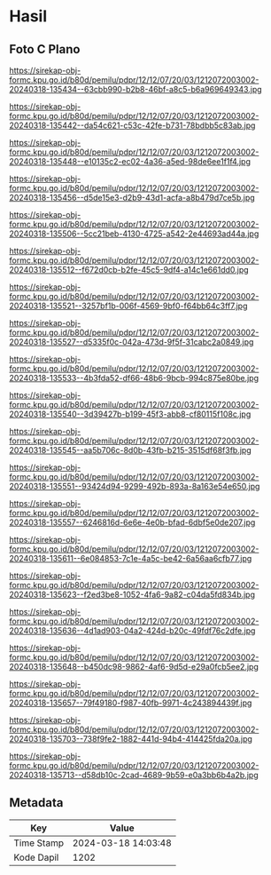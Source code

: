 # Hasil

## Foto C Plano

https://sirekap-obj-formc.kpu.go.id/b80d/pemilu/pdpr/12/12/07/20/03/1212072003002-20240318-135434--63cbb990-b2b8-46bf-a8c5-b6a969649343.jpg

https://sirekap-obj-formc.kpu.go.id/b80d/pemilu/pdpr/12/12/07/20/03/1212072003002-20240318-135442--da54c621-c53c-42fe-b731-78bdbb5c83ab.jpg

https://sirekap-obj-formc.kpu.go.id/b80d/pemilu/pdpr/12/12/07/20/03/1212072003002-20240318-135448--e10135c2-ec02-4a36-a5ed-98de6ee1f1f4.jpg

https://sirekap-obj-formc.kpu.go.id/b80d/pemilu/pdpr/12/12/07/20/03/1212072003002-20240318-135456--d5de15e3-d2b9-43d1-acfa-a8b479d7ce5b.jpg

https://sirekap-obj-formc.kpu.go.id/b80d/pemilu/pdpr/12/12/07/20/03/1212072003002-20240318-135506--5cc21beb-4130-4725-a542-2e44693ad44a.jpg

https://sirekap-obj-formc.kpu.go.id/b80d/pemilu/pdpr/12/12/07/20/03/1212072003002-20240318-135512--f672d0cb-b2fe-45c5-9df4-a14c1e661dd0.jpg

https://sirekap-obj-formc.kpu.go.id/b80d/pemilu/pdpr/12/12/07/20/03/1212072003002-20240318-135521--3257bf1b-006f-4569-9bf0-f64bb64c3ff7.jpg

https://sirekap-obj-formc.kpu.go.id/b80d/pemilu/pdpr/12/12/07/20/03/1212072003002-20240318-135527--d5335f0c-042a-473d-9f5f-31cabc2a0849.jpg

https://sirekap-obj-formc.kpu.go.id/b80d/pemilu/pdpr/12/12/07/20/03/1212072003002-20240318-135533--4b3fda52-df66-48b6-9bcb-994c875e80be.jpg

https://sirekap-obj-formc.kpu.go.id/b80d/pemilu/pdpr/12/12/07/20/03/1212072003002-20240318-135540--3d39427b-b199-45f3-abb8-cf80115f108c.jpg

https://sirekap-obj-formc.kpu.go.id/b80d/pemilu/pdpr/12/12/07/20/03/1212072003002-20240318-135545--aa5b706c-8d0b-43fb-b215-3515df68f3fb.jpg

https://sirekap-obj-formc.kpu.go.id/b80d/pemilu/pdpr/12/12/07/20/03/1212072003002-20240318-135551--93424d94-9299-492b-893a-8a163e54e650.jpg

https://sirekap-obj-formc.kpu.go.id/b80d/pemilu/pdpr/12/12/07/20/03/1212072003002-20240318-135557--6246816d-6e6e-4e0b-bfad-6dbf5e0de207.jpg

https://sirekap-obj-formc.kpu.go.id/b80d/pemilu/pdpr/12/12/07/20/03/1212072003002-20240318-135611--6e084853-7c1e-4a5c-be42-6a56aa6cfb77.jpg

https://sirekap-obj-formc.kpu.go.id/b80d/pemilu/pdpr/12/12/07/20/03/1212072003002-20240318-135623--f2ed3be8-1052-4fa6-9a82-c04da5fd834b.jpg

https://sirekap-obj-formc.kpu.go.id/b80d/pemilu/pdpr/12/12/07/20/03/1212072003002-20240318-135636--4d1ad903-04a2-424d-b20c-49fdf76c2dfe.jpg

https://sirekap-obj-formc.kpu.go.id/b80d/pemilu/pdpr/12/12/07/20/03/1212072003002-20240318-135648--b450dc98-9862-4af6-9d5d-e29a0fcb5ee2.jpg

https://sirekap-obj-formc.kpu.go.id/b80d/pemilu/pdpr/12/12/07/20/03/1212072003002-20240318-135657--79f49180-f987-40fb-9971-4c243894439f.jpg

https://sirekap-obj-formc.kpu.go.id/b80d/pemilu/pdpr/12/12/07/20/03/1212072003002-20240318-135703--738f9fe2-1882-441d-94b4-414425fda20a.jpg

https://sirekap-obj-formc.kpu.go.id/b80d/pemilu/pdpr/12/12/07/20/03/1212072003002-20240318-135713--d58db10c-2cad-4689-9b59-e0a3bb6b4a2b.jpg


## Metadata

| Key        | Value               |
| ---------- | ------------------- |
| Time Stamp | 2024-03-18 14:03:48 |
| Kode Dapil | 1202                |



